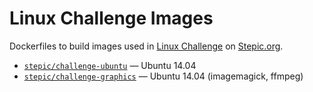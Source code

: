 # Linux Challenge Images
Dockerfiles to build images used in [Linux Challenge](https://stepic.org/lesson/Step-Linux-9180/) on [Stepic.org](https://stepic.org/). 

* [`stepic/challenge-ubuntu`](https://hub.docker.com/r/stepic/challenge-ubuntu/) — Ubuntu 14.04
* [`stepic/challenge-graphics`](https://hub.docker.com/r/stepic/challenge-graphics/) — Ubuntu 14.04 (imagemagick, ffmpeg)
